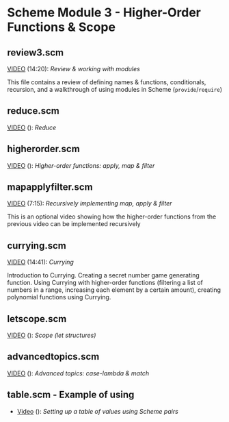 # Scheme Module 3 - Higher-Order Functions & Scope

## review3.scm

[VIDEO](https://youtu.be/4xRuFEv8jrY) (14:20): *Review & working with modules*

This file contains a review of defining names & functions, conditionals, recursion, and a walkthrough of using modules in Scheme (`provide`/`require`)

## reduce.scm

[VIDEO](https://youtu.be/wOu7itUGR70) (): *Reduce*

## higherorder.scm

[VIDEO](https://youtu.be/Xs58XIu_QyU) (): *Higher-order functions: apply, map & filter*

## mapapplyfilter.scm

[VIDEO](https://youtu.be/cqrj0rQn3Ag) (7:15): *Recursively implementing map, apply & filter*

This is an optional video showing how the higher-order functions from the previous video can be implemented recursively

## currying.scm

[VIDEO](https://youtu.be/u1U_UzvmXlE) (14:41): *Currying*

Introduction to Currying.  Creating a secret number game generating function.  Using Currying with higher-order functions (filtering a list of numbers in a range, increasing each element by a certain amount), creating polynomial functions using Currying.

## letscope.scm

[VIDEO](https://youtu.be/drmrNQWklxM) (): *Scope (let structures)*

## advancedtopics.scm

[VIDEO](https://youtu.be/3dfEXUz0NTg) (): *Advanced topics: case-lambda & match*

## table.scm - Example of using

- [Video](https://youtu.be/5FESmC54bTw) (): *Setting up a table of values using Scheme pairs*
